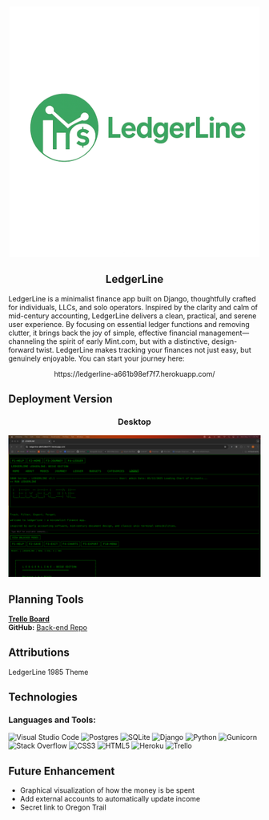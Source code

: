 <p align="center">
  <img src="./main_app/static/images/LedgerLine-Logo.png" alt="Logo" width="500">
</p>
<h2 align="center">LedgerLine</h2>

<p>LedgerLine is a minimalist finance app built on Django, 
thoughtfully crafted for individuals, LLCs, and solo operators. 
Inspired by the clarity and calm of mid-century accounting, LedgerLine 
delivers a clean, practical, and serene user experience. By focusing on 
essential ledger functions and removing clutter, it brings back the joy 
of simple, effective financial management—channeling the spirit of early 
Mint.com, but with a distinctive, design-forward twist. LedgerLine makes 
tracking your finances not just easy, but genuinely enjoyable. You can start your journey here:<p>

<p align="center">
https://ledgerline-a661b98ef7f7.herokuapp.com/
</p>

## Deployment Version
<h3 align="center">Desktop</h3>
<div align="center">
    <img src="./main_app/static/images/LedgerLine-Webpage.png" alt="Image of the desktop" />
</div>

## Planning Tools
**[Trello Board](https://trello.com/b/msnFZSPq/finance-tracker)**  
**GitHub:** [Back-end Repo](https://github.com/brady-newhard/LedgerLine)  

## Attributions
LedgerLine 1985 Theme

## Technologies
<h3 align="left">Languages and Tools:</h3>

![Visual Studio Code](https://img.shields.io/badge/Visual%20Studio%20Code-0078d7.svg?style=for-the-badge&logo=visual-studio-code&logoColor=white)
![Postgres](https://img.shields.io/badge/postgres-%23316192.svg?style=for-the-badge&logo=postgresql&logoColor=white)
![SQLite](https://img.shields.io/badge/sqlite-%2307405e.svg?style=for-the-badge&logo=sqlite&logoColor=white)
![Django](https://img.shields.io/badge/django-%23092E20.svg?style=for-the-badge&logo=django&logoColor=white)
![Python](https://img.shields.io/badge/python-3670A0?style=for-the-badge&logo=python&logoColor=ffdd54)
![Gunicorn](https://img.shields.io/badge/gunicorn-%298729.svg?style=for-the-badge&logo=gunicorn&logoColor=white)
![Stack Overflow](https://img.shields.io/badge/-Stackoverflow-FE7A16?style=for-the-badge&logo=stack-overflow&logoColor=white)
![CSS3](https://img.shields.io/badge/css3-%231572B6.svg?style=for-the-badge&logo=css3&logoColor=white)
![HTML5](https://img.shields.io/badge/html5-%23E34F26.svg?style=for-the-badge&logo=html5&logoColor=white)
![Heroku](https://img.shields.io/badge/heroku-%23430098.svg?style=for-the-badge&logo=heroku&logoColor=white)
![Trello](https://img.shields.io/badge/Trello-%23026AA7.svg?style=for-the-badge&logo=Trello&logoColor=white)


## Future Enhancement
- Graphical visualization of how the money is be spent
- Add external accounts to automatically update income
- Secret link to Oregon Trail
